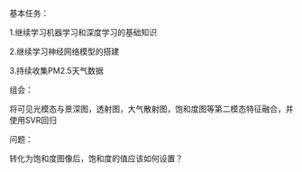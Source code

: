 基本任务：

1.继续学习机器学习和深度学习的基础知识

2.继续学习神经网络模型的搭建

3.持续收集PM2.5天气数据

组会：

将可见光模态与景深图，透射图，大气散射图，饱和度图等第二模态特征融合，并使用SVR回归 

问题：

转化为饱和度图像后，饱和度的值应该如何设置？